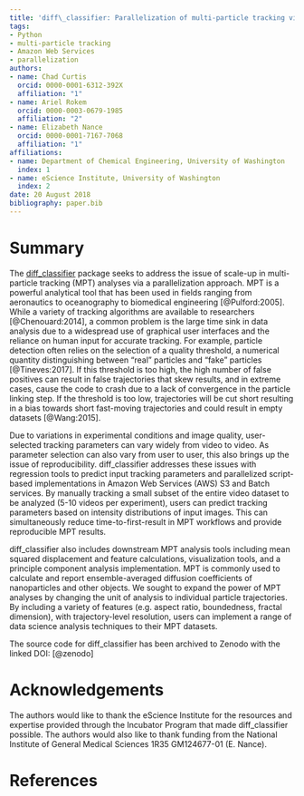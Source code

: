 ```yaml
---
title: 'diff\_classifier: Parallelization of multi-particle tracking video analyses'
tags:
- Python
- multi-particle tracking
- Amazon Web Services
- parallelization
authors:
- name: Chad Curtis
  orcid: 0000-0001-6312-392X
  affiliation: "1"
- name: Ariel Rokem
  orcid: 0000-0003-0679-1985
  affiliation: "2"
- name: Elizabeth Nance
  orcid: 0000-0001-7167-7068
  affiliation: "1"
affiliations:
- name: Department of Chemical Engineering, University of Washington
  index: 1
- name: eScience Institute, University of Washington
  index: 2
date: 20 August 2018
bibliography: paper.bib
---
```


# Summary

The [diff_classifier](https://github.com/ccurtis7/diff_classifier) package seeks
to address the issue of scale-up in multi-particle tracking (MPT) analyses via a
parallelization approach. MPT is a powerful analytical tool that has been used
in fields ranging from aeronautics to oceanography to biomedical engineering
[@Pulford:2005]. While a variety of tracking algorithms are available to
researchers [@Chenouard:2014], a common problem is the large time sink in data
analysis due to a widespread use of graphical user interfaces and the reliance
on human input for accurate tracking. For example, particle detection often
relies on the selection of a quality threshold, a numerical quantity
distinguishing between “real” particles and “fake” particles [@Tineves:2017]. If
this threshold is too high, the high number of false positives can result in
false trajectories that skew results, and in extreme cases, cause the code to
crash due to a lack of convergence in the particle linking step. If the
threshold is too low, trajectories will be cut short resulting in a bias towards
short fast-moving trajectories and could result in empty datasets [@Wang:2015].

Due to variations in experimental conditions and image quality, user-selected
tracking parameters can vary widely from video to video. As parameter selection
can also vary from user to user, this also brings up the issue of
reproducibility. diff_classifier addresses these issues with regression
tools to predict input tracking parameters and parallelized script-based
implementations in Amazon Web Services (AWS) S3 and Batch services. By manually
tracking a small subset of the entire video dataset to be analyzed (5-10 videos
per experiment), users can predict tracking parameters based on intensity
distributions of input images. This can simultaneously reduce
time-to-first-result in MPT workflows and provide reproducible MPT results.

diff_classifier also includes downstream MPT analysis tools including mean
squared displacement and feature calculations, visualization tools, and a
principle component analysis implementation. MPT is commonly used to calculate
and report ensemble-averaged diffusion coefficients of nanoparticles and other
objects. We sought to expand the power of MPT analyses by changing the unit of
analysis to individual particle trajectories. By including a variety of features
(e.g. aspect ratio, boundedness, fractal dimension), with trajectory-level
resolution, users can implement a range of data science analysis techniques to
their MPT datasets.

The source code for diff_classifier has been archived to Zenodo with the
linked DOI: [@zenodo]


# Acknowledgements

The authors would like to thank the eScience Institute for the resources and
expertise provided through the Incubator Program that made diff_classifier
possible. The authors would also like to thank funding from the National
Institute of General Medical Sciences 1R35 GM124677-01 (E. Nance).

# References
